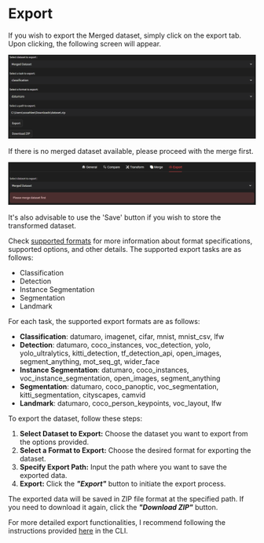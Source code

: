# Export

If you wish to export the Merged dataset, simply click on the export tab. Upon clicking, the following screen will appear.

![Export Tab](../../../../images/gui/multiple/export_download_zip.png)

If there is no merged dataset available, please proceed with the merge first.

![Without Merged Dataset](../../../../images/gui/multiple/export_tab.png)

It's also advisable to use the 'Save' button if you wish to store the transformed dataset.

Check [supported formats](../../../docs/data-formats/formats/index.rst) for more information about format specifications, supported options, and other details.
The supported export tasks are as follows:
- Classification
- Detection
- Instance Segmentation
- Segmentation
- Landmark

For each task, the supported export formats are as follows:
- **Classification**: datumaro, imagenet, cifar, mnist, mnist_csv, lfw
- **Detection**: datumaro, coco_instances, voc_detection, yolo, yolo_ultralytics, kitti_detection, tf_detection_api, open_images, segment_anything, mot_seq_gt, wider_face
- **Instance Segmentation**: datumaro, coco_instances, voc_instance_segmentation, open_images, segment_anything
- **Segmentation**: datumaro, coco_panoptic, voc_segmentation, kitti_segmentation, cityscapes, camvid
- **Landmark**: datumaro, coco_person_keypoints, voc_layout, lfw

To export the dataset, follow these steps:
1. **Select Dataset to Export:** Choose the dataset you want to export from the options provided.
2. **Select a Format to Export:** Choose the desired format for exporting the dataset.
3. **Specify Export Path:** Input the path where you want to save the exported data.
4. **Export:** Click the **_"Export"_** button to initiate the export process.

The exported data will be saved in ZIP file format at the specified path. If you need to download it again, click the **_"Download ZIP"_** button.

For more detailed export functionalities, I recommend following the instructions provided [here](../../command-reference/context/export.md) in the CLI.
